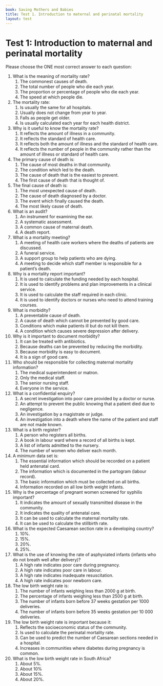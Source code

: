 ```yaml
---
book: Saving Mothers and Babies
title: Test 1. Introduction to maternal and perinatal mortality
layout: test
---
```


# Test 1: Introduction to maternal and perinatal mortality

Please choose the ONE most correct answer to each question:

1.	What is the meaning of mortality rate?
	1.	The commonest causes of death.
	1.	The total number of people who die each year.
	1.	The proportion or percentage of people who die each year.
	1.	The speed at which people die.
2.	The mortality rate:
	1.	Is usually the same for all hospitals.
	1.	Usually does not change from year to year.
	1.	Falls as people get older.
	1.	Is usually calculated each year for each health district.
3.	Why is it useful to know the mortality rate?
	1.	It reflects the amount of illness in a community.
	1.	It reflects the standard of health care.
	1.	It reflects both the amount of illness and the standard of health care.
	1.	It reflects the number of people in the community rather than the amount of illness or standard of health care.
4.	The primary cause of death is:
	1.	The cause of most deaths in that community.
	1.	The condition which led to the death.
	1.	The cause of death that is the easiest to prevent.
	1.	The first cause of death that is thought of.
5.	The final cause of death is:
	1.	The most unexpected cause of death.
	1.	The cause of death diagnosed by a doctor.
	1.	The event which finally caused the death.
	1.	The most likely cause of death.
6.	What is an audit?
	1.	An instrument for examining the ear.
	1.	A systematic assessment.
	1.	A common cause of maternal death.
	1.	A death report.
7.	What is a mortality meeting?
	1.	A meeting of health care workers where the deaths of patients are discussed.
	1.	A funeral service.
	1.	A support group to help patients who are dying.
	1.	A meeting to decide which staff member is responsible for a patient’s death.
8.	Why is a mortality report important?
	1.	It is used to calculate the funding needed by each hospital.
	1.	It is used to identify problems and plan improvements in a clinical service.
	1.	It is used to calculate the staff required in each clinic.
	1.	It is used to identify doctors or nurses who need to attend training courses.
9.	What is morbidity?
	1.	A preventable cause of death.
	1.	A cause of death which cannot be prevented by good care.
	1.	Conditions which make patients ill but do not kill them.
	1.	A condition which causes severe depression after delivery.
10.	Why is it important to document morbidity?
	1.	It can be treated with antibiotics.
	1.	Because deaths can be prevented by reducing the morbidity.
	1.	Because morbidity is easy to document.
	1.	It is a sign of good care.
11.	Who should be responsible for collecting maternal mortality information?
	1.	The medical superintendent or matron.
	1.	Only the medical staff.
	1.	The senior nursing staff.
	1.	Everyone in the service.
12.	What is a confidential enquiry?
	1.	A secret investigation into poor care provided by a doctor or nurse.
	1.	An attempt to prevent the public knowing that a patient died due to negligence.
	1.	An investigation by a magistrate or judge.
	1.	An investigation into a death where the name of the patient and staff are not made known.
13.	What is a birth register?
	1.	A person who registers all births.
	1.	A book in labour ward where a record of all births is kept.
	1.	A list of infants admitted to the nursery.
	1.	The number of women who deliver each month.
14.	A minimum data set is:
	1.	The essential information which should be recorded on a patient held antenatal card.
	1.	The information which is documented in the partogram (labour record).
	1.	The basic information which must be collected on all births.
	1.	Information recorded on all low birth weight infants.
15.	Why is the percentage of pregnant women screened for syphilis important?
	1.	It indicates the amount of sexually transmitted disease in the community.
	1.	It indicates the quality of antenatal care.
	1.	It can be used to calculate the maternal mortality rate.
	1.	It can be used to calculate the stillbirth rate.
16.	What is the expected Caesarean section rate in a developing country?
	1.	10%.
	1.	15%.
	1.	20%.
	1.	25%.
17.	What is the use of knowing the rate of asphyxiated infants (infants who do not breath well after delivery)?
	1.	A high rate indicates poor care during pregnancy.
	1.	A high rate indicates poor care in labour.
	1.	A high rate indicates inadequate resuscitation.
	1.	A high rate indicates poor newborn care.
18.	The low birth weight rate is:
	1.	The number of infants weighing less than 2000 g at birth.
	1.	The percentage of infants weighing less than 2500 g at birth.
	1.	The number of infants born before 37 weeks gestation per 1000 deliveries.
	1.	The number of infants born before 35 weeks gestation per 10 000 deliveries.
19.	The low birth weight rate is important because it:
	1.	Reflects the socioeconomic status of the community.
	1.	Is used to calculate the perinatal mortality rate.
	1.	Can be used to predict the number of Caesarean sections needed in a hospital.
	1.	Increases in communities where diabetes during pregnancy is common.
20.	What is the low birth weight rate in South Africa?
	1.	About 5%.
	1.	About 10%
	1.	About 15%.
	1.	About 20%.
